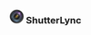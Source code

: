 <h3>
<img src="https://github.com/juanpablocamejo/ShutterLync-frontend/blob/develop/src/assets/icons/icon-96x96.png?raw=true" width="25px"> 
  ShutterLync</h3>
